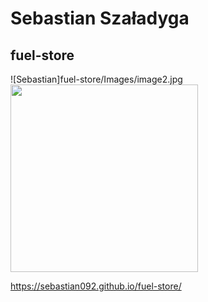 # Sebastian Szaładyga

## fuel-store

![Sebastian]fuel-store/Images/image2.jpg
<img src=".https://github.com/Sebastian092/fuel-store/blob/main/Images/2.jpg" width= 300 height =300>

https://sebastian092.github.io/fuel-store/



